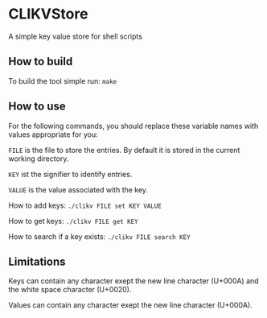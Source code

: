 # CLIKVStore
A simple key value store for shell scripts

## How to build

To build the tool simple run: ```make```

## How to use

For the following commands, you should replace these variable names with values appropriate for you:

```FILE``` is the file to store the entries. By default it is stored in the current working directory.

```KEY``` ist the signifier to identify entries.

```VALUE``` is the value associated with the key.

How to add keys: ```./clikv FILE set KEY VALUE```

How to get keys: ```./clikv FILE get KEY```

How to search if a key exists: ```./clikv FILE search KEY```

## Limitations

Keys can contain any character exept the new line character (U+000A) and the white space character (U+0020).

Values can contain any character exept the new line character (U+000A).